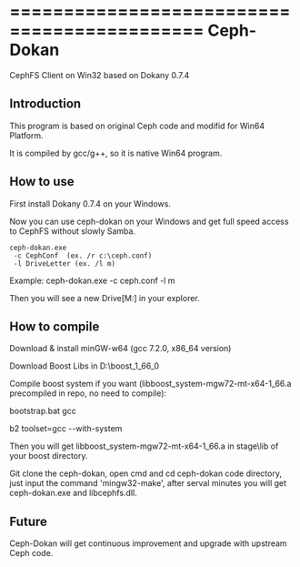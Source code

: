 ============================================
Ceph-Dokan
============================================

CephFS Client on Win32 based on Dokany 0.7.4


Introduction
-----------

This program is based on original Ceph code and modifid for Win64 Platform.

It is compiled by gcc/g++, so it is native Win64 program.


How to use
------------

First install Dokany 0.7.4 on your Windows.

Now you can use ceph-dokan on your Windows and get full speed access to CephFS without slowly Samba.

    ceph-dokan.exe
     -c CephConf  (ex. /r c:\ceph.conf)
     -l DriveLetter (ex. /l m)

Example:  ceph-dokan.exe -c ceph.conf -l m

Then you will see a new Drive[M:] in your explorer.


How to compile
------------

Download & install minGW-w64 (gcc 7.2.0, x86_64 version)

Download Boost Libs in D:\boost_1_66_0

Compile boost system if you want (libboost_system-mgw72-mt-x64-1_66.a precompiled in repo, no need to compile):

bootstrap.bat gcc

b2 toolset=gcc --with-system

Then you will get libboost_system-mgw72-mt-x64-1_66.a in stage\lib of your boost directory.

Git clone the ceph-dokan, open cmd and cd ceph-dokan code directory, just input the command 'mingw32-make', after serval minutes you will get ceph-dokan.exe and libcephfs.dll.


Future
-----------
Ceph-Dokan will get continuous improvement and upgrade with upstream Ceph code.

